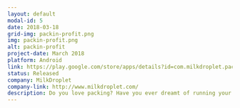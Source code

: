 ```yaml
---
layout: default
modal-id: 5
date: 2018-03-18
grid-img: packin-profit.png
img: packin-profit.png
alt: packin-profit
project-date: March 2018
platform: Android
link: https://play.google.com/store/apps/details?id=com.milkdroplet.packinprofit
status: Released
company: MilkDroplet
company-link: http://www.milkdroplet.com/
description: Do you love packing? Have you ever dreamt of running your own factory? Then boy do we have a game for you! Pack items and swipe boxes to earn money. Use your earnings to buy upgrades or helpers to run the factory for you. Swipe your way to riches in this addicting cookie clicker style game!
---
```

